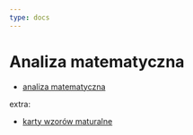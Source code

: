 ```yaml
---
type: docs
---
```


# Analiza matematyczna


- [analiza matematyczna](docs/analiza)


extra:
- [karty wzorów maturalne](https://www.cke.gov.pl/images/_EGZAMIN_MATURALNY_OD_2023/Informatory/wybrane_wzory_matematyczne_EM2023.pdf)
